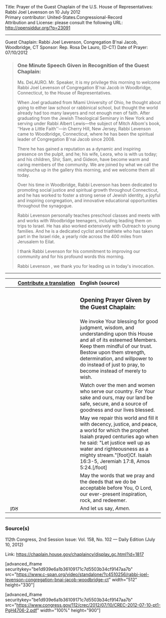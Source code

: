 <html>
<head></head>
<body>
Title: Prayer of the Guest Chaplain of the U.S. House of Representatives: Rabbi Joel Levenson on 10 July 2012<br />
Primary contributor: United-States.Congressional-Record<br />
Attribution and License: please consult the following URL: <a href="http://opensiddur.org/?p=23091">http://opensiddur.org/?p=23091</a>
<p />
<hr />

Guest Chaplain: Rabbi Joel Levenson, Congregation B'nai Jacob, Woodbridge, CT
Sponsor: Rep. Rosa De Lauro, (D-CT)
Date of Prayer: 07/10/2012

<blockquote>
<h3>One Minute Speech Given in Recognition of the Guest Chaplain:</h3>
Ms. DeLAURO. Mr. Speaker, it is my privilege this morning to welcome Rabbi Joel Levenson of Congregation B'nai Jacob in Woodbridge, Connecticut, to the House of Representatives.

When Joel graduated from Miami University of Ohio, he thought about going to either law school or rabbinical school, but thought the world already had too many lawyers and not enough men of faith. After graduating from the Jewish Theological Seminary in New York and serving under Rabbi Albert Lewis––the subject of Mitch Albom's book, ‘‘Have a Little Faith''––in Cherry Hill, New Jersey, Rabbi Levenson came to Woodbridge, Connecticut, where he has been the spiritual leader of Congregation B'nai Jacob since 2008.

There he has gained a reputation as a dynamic and inspiring presence on the pulpit, and he; his wife, Leora, who is with us today; and his children, Shir, Sam, and Gideon, have become warm and caring members of the community. We are joined by what we call the mishpucha up in the gallery this morning, and we welcome them all today.

Over his time in Woodbridge, Rabbi Levenson has been dedicated to promoting social justice and spiritual growth throughout Connecticut, and he has worked to foster a strong sense of Jewish identity, a joyful and inspiring congregation, and innovative educational opportunities throughout the synagogue.

Rabbi Levenson personally teaches preschool classes and meets with and works with Woodbridge teenagers, including leading them on trips to Israel. He has also worked extensively with Outreach to young families. And he is a dedicated cyclist and triathlete who has taken part in the Israel ride, a yearly ride across the 400 miles from Jerusalem to Eilat.

I thank Rabbi Levenson for his commitment to improving our community and for his profound words this morning.

Rabbi Levenson , we thank you for leading us in today's invocation.
</blockquote>

<hr />

<table style="margin-left: auto;margin-right: auto;" class="draggable">
<thead><tr><th id="x" style="text-align: right;"><a href="/contributing/upload/">Contribute a translation</a></th><th style="text-align: left;">English (source)</th></tr></thead>
<tbody>
<tr><td style="vertical-align:top;" width="46%">
<div class="liturgy"><span lang="he">

</span></div></td>
 
<td style="vertical-align:top;" width="53%">
<div class="english">
<h3>Opening Prayer Given by the Guest Chaplain:</h3>
</div></td></tr>


<tr><td style="vertical-align:top;" width="46%">
<div class="liturgy"><span lang="he">

</span></div></td>
 
<td style="vertical-align:top;" width="53%">
<div class="english">
We invoke Your blessing 
for good judgment, 
wisdom, 
and understanding 
upon this House 
and all of its esteemed Members. 
Keep them mindful of our trust. 
Bestow upon them strength, 
determination, 
and willpower 
to do instead of just to pray, 
to become instead of merely to wish.
</div></td></tr>


<tr><td style="vertical-align:top;" width="46%">
<div class="liturgy"><span lang="he">

</span></div></td>
 
<td style="vertical-align:top;" width="53%">
<div class="english">
Watch over the men and women 
who serve our country. 
For Your sake and ours, 
may our land be safe, 
secure, 
and a source of goodness 
and our lives blessed.
</div></td></tr>


<tr><td style="vertical-align:top;" width="46%">
<div class="liturgy"><span lang="he">

</span></div></td>
 
<td style="vertical-align:top;" width="53%">
<div class="english">
May we repair this world 
and fill it with decency, 
justice, 
and peace, 
a world for which the prophet Isaiah prayed centuries ago 
when he said: "Let justice well up as water 
and righteousness as a mighty stream."[foot]Cf. Isaiah 16:3-5, Jeremiah 17:8, Amos 5:24.[/foot]
</div></td></tr>

<tr><td style="vertical-align:top;" width="46%">
<div class="liturgy"><span lang="he">

</span></div></td>
 
<td style="vertical-align:top;" width="53%">
<div class="english">
May the words that we pray 
and the deeds that we do 
be acceptable before You, O Lord, 
our ever-present inspiration, rock, and redeemer.
</div></td></tr>

<tr><td style="vertical-align:top;" width="46%">
<div class="liturgy"><span lang="he">
&nbsp;
אָמֵן׃
</span></div></td>
 
<td style="vertical-align:top;" width="53%">
<div class="english">
And let us say, 
<em>Amen.</em>
</div></td></tr>
</tbody></table>

<hr />

<h3>Source(s)</h3>

112th Congress, 2nd Session
Issue: Vol. 158, No. 102 — Daily Edition (July 10, 2012)

Link: <a href="https://chaplain.house.gov/chaplaincy/display_gc.html?id=1817">https://chaplain.house.gov/chaplaincy/display_gc.html?id=1817</a>

[advanced_iframe securitykey="be1d939e6a1b36109171c7d5503b34cf9147aa7b" src="https://www.c-span.org/video/standalone/?c4510256/rabbi-joel-levenson-congregation-bnai-jacob-woodbridge-ct" width="512" height="330"]

[advanced_iframe securitykey="be1d939e6a1b36109171c7d5503b34cf9147aa7b" src="https://www.congress.gov/112/crec/2012/07/10/CREC-2012-07-10-pt1-PgH4706-2.pdf" width="100%" height="900"]
</body>
</html>